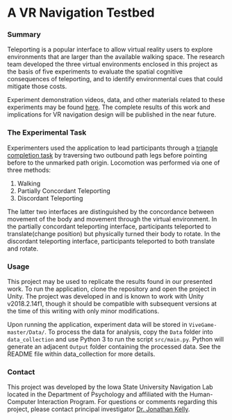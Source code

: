 # A VR Navigation Testbed

### Summary
Teleporting is a popular interface to allow virtual reality users to explore environments that are larger than the available walking space. The research team developed the three virtual environments enclosed in this project as the basis of five experiments to evaluate the spatial cognitive consequences of teleporting, and to identify environmental cues that could mitigate those costs.

Experiment demonstration videos, data, and other materials related to these experiments may be found [here](https://osf.io/m4zfv/). The complete results of this work and implications for VR navigation design will be published in the near future.

### The Experimental Task 
Experimenters used the application to lead participants through a [triangle completion task](https://books.google.com/books?id=zN_WAgAAQBAJ&pg=PA86) by traversing two outbound path legs before pointing before to the unmarked path origin. Locomotion was performed via one of three methods:
1. Walking
2. Partially Concordant Teleporting
3. Discordant Teleporting

The latter two interfaces are distinguished by the concordance between movement of the body and movement through the virtual environment. In the partially concordant teleporting interface, participants teleported to translate(change position) but physically turned their body to rotate. In the discordant teleporting interface, participants teleported to both translate and rotate.

### Usage
This project may be used to replicate the results found in our presented work. To run the application, clone the repository and open the project in Unity. The project was developed in and is known to work with Unity v2018.2.14f1, though it should be compatible with subsequent versions at the time of this writing with only minor modifications.

Upon running the application, experiment data will be stored in ```ViveGame-master/Data/```. To process the data for analysis, copy the ```Data``` folder into ```data_collection``` and use Python 3 to run the script ```src/main.py```. Python will generate an adjacent ```Output``` folder containing the processed data. See the README file within data_collection for more details.

### Contact
This project was developed by the Iowa State University Navigation Lab located in the Department of Psychology and affiliated with the Human-Computer Interaction Program. For questions or comments regarding this project, please contact principal investigator [Dr. Jonathan Kelly](mailto:jonkelly@iastate.edu).

